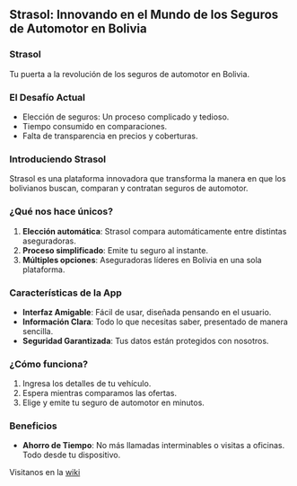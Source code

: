 ## Strasol: Innovando en el Mundo de los Seguros de Automotor en Bolivia



### Strasol
Tu puerta a la revolución de los seguros de automotor en Bolivia.


### El Desafío Actual

- Elección de seguros: Un proceso complicado y tedioso.
- Tiempo consumido en comparaciones.
- Falta de transparencia en precios y coberturas.


### Introduciendo Strasol

Strasol es una plataforma innovadora que transforma la manera en que los bolivianos buscan, comparan y contratan seguros de automotor.


### ¿Qué nos hace únicos?

1. **Elección automática**: Strasol compara automáticamente entre distintas aseguradoras.
2. **Proceso simplificado**: Emite tu seguro al instante.
3. **Múltiples opciones**: Aseguradoras líderes en Bolivia en una sola plataforma.


### Características de la App

- **Interfaz Amigable**: Fácil de usar, diseñada pensando en el usuario.
- **Información Clara**: Todo lo que necesitas saber, presentado de manera sencilla.
- **Seguridad Garantizada**: Tus datos están protegidos con nosotros.


### ¿Cómo funciona?

1. Ingresa los detalles de tu vehículo.
2. Espera mientras comparamos las ofertas.
3. Elige y emite tu seguro de automotor en minutos.


### Beneficios

- **Ahorro de Tiempo**: No más llamadas interminables o visitas a oficinas. Todo desde tu dispositivo.

Visitanos en la [wiki](https://github.com/Strasol-S-r-l/strasolapp/wiki)
